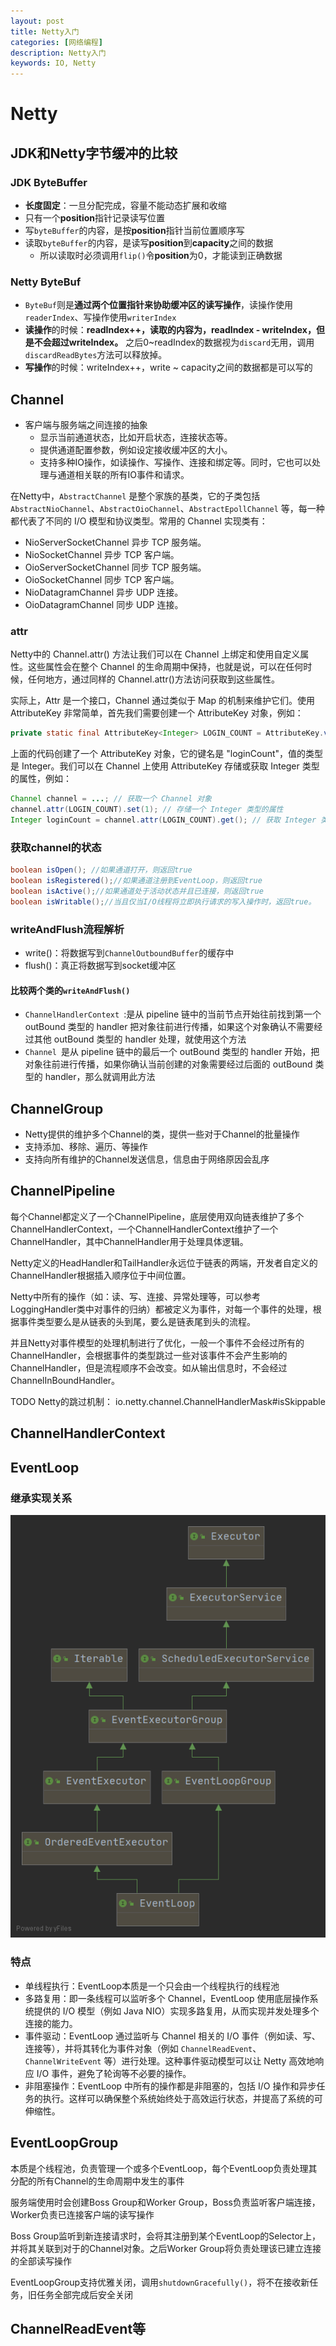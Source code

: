 ```yaml
---
layout: post
title: Netty入门
categories: [网络编程]
description: Netty入门
keywords: IO, Netty
---
```


# Netty

## JDK和Netty字节缓冲的比较

### JDK ByteBuffer

- **长度固定**：一旦分配完成，容量不能动态扩展和收缩
- 只有一个**position**指针记录读写位置
- 写`byteBuffer`的内容，是按**position**指针当前位置顺序写
- 读取`byteBuffer`的内容，是读写**position**到**capacity**之间的数据
  - 所以读取时必须调用`flip()`令**position**为0，才能读到正确数据

### Netty ByteBuf

- `ByteBuf`则是**通过两个位置指针来协助缓冲区的读写操作**，读操作使用`readerIndex`、写操作使用`writerIndex`
- **读操作**的时候：**readIndex++，读取的内容为，readIndex - writeIndex，但是不会超过writeIndex。** 之后0~readIndex的数据视为`discard`无用，调用`discardReadBytes`方法可以释放掉。
- **写操作**的时候：writeIndex++，write ~ capacity之间的数据都是可以写的

## Channel

- 客户端与服务端之间连接的抽象
  - 显示当前通道状态，比如开启状态，连接状态等。
  - 提供通道配置参数，例如设定接收缓冲区的大小。
  - 支持多种IO操作，如读操作、写操作、连接和绑定等。同时，它也可以处理与通道相关联的所有IO事件和请求。

在Netty中，`AbstractChannel` 是整个家族的基类，它的子类包括` AbstractNioChannel`、`AbstractOioChannel`、`AbstractEpollChannel` 等，每一种都代表了不同的 I/O 模型和协议类型。常用的 Channel 实现类有：

- NioServerSocketChannel 异步 TCP 服务端。
- NioSocketChannel 异步 TCP 客户端。
- OioServerSocketChannel 同步 TCP 服务端。
- OioSocketChannel 同步 TCP 客户端。
- NioDatagramChannel 异步 UDP 连接。
- OioDatagramChannel 同步 UDP 连接。

### attr

Netty中的 Channel.attr() 方法让我们可以在 Channel 上绑定和使用自定义属性。这些属性会在整个 Channel 的生命周期中保持，也就是说，可以在任何时候，任何地方，通过同样的 Channel.attr()方法访问获取到这些属性。

实际上，Attr 是一个接口，Channel 通过类似于 Map 的机制来维护它们。使用 AttributeKey 非常简单，首先我们需要创建一个 AttributeKey 对象，例如：

```java
private static final AttributeKey<Integer> LOGIN_COUNT = AttributeKey.valueOf("loginCount");
```

上面的代码创建了一个 AttributeKey 对象，它的键名是 "loginCount"，值的类型是 Integer。我们可以在 Channel 上使用 AttributeKey 存储或获取 Integer 类型的属性，例如：

```java
Channel channel = ...; // 获取一个 Channel 对象
channel.attr(LOGIN_COUNT).set(1); // 存储一个 Integer 类型的属性
Integer loginCount = channel.attr(LOGIN_COUNT).get(); // 获取 Integer 类型的属性
```

### 获取channel的状态

```java
boolean isOpen(); //如果通道打开，则返回true
boolean isRegistered();//如果通道注册到EventLoop，则返回true
boolean isActive();//如果通道处于活动状态并且已连接，则返回true
boolean isWritable();//当且仅当I/O线程将立即执行请求的写入操作时，返回true。
```

### writeAndFlush流程解析

- write()：将数据写到`ChannelOutboundBuffer`的缓存中
- flush()：真正将数据写到socket缓冲区

#### 比较两个类的`writeAndFlush()`

- `ChannelHandlerContext `:是从 pipeline 链中的当前节点开始往前找到第一个 outBound 类型的 handler 把对象往前进行传播，如果这个对象确认不需要经过其他 outBound 类型的 handler 处理，就使用这个方法
- `Channel `是从 pipeline 链中的最后一个 outBound 类型的 handler 开始，把对象往前进行传播，如果你确认当前创建的对象需要经过后面的 outBound 类型的 handler，那么就调用此方法

## ChannelGroup

- Netty提供的维护多个Channel的类，提供一些对于Channel的批量操作
- 支持添加、移除、遍历、等操作
- 支持向所有维护的Channel发送信息，信息由于网络原因会乱序

## ChannelPipeline

每个Channel都定义了一个ChannelPipeline，底层使用双向链表维护了多个ChannelHandlerContext，一个ChannelHandlerContext维护了一个ChannelHandler，其中ChannelHandler用于处理具体逻辑。

Netty定义的HeadHandler和TailHandler永远位于链表的两端，开发者自定义的ChannelHandler根据插入顺序位于中间位置。

 Netty中所有的操作（如：读、写、连接、异常处理等，可以参考LoggingHandler类中对事件的归纳）都被定义为事件，对每一个事件的处理，根据事件类型要么是从链表的头到尾，要么是链表尾到头的流程。

并且Netty对事件模型的处理机制进行了优化，一般一个事件不会经过所有的ChannelHandler，会根据事件的类型跳过一些对该事件不会产生影响的ChannelHandler，但是流程顺序不会改变。如从输出信息时，不会经过ChannelInBoundHandler。

TODO Netty的跳过机制： io.netty.channel.ChannelHandlerMask#isSkippable

## ChannelHandlerContext

## EventLoop

### 继承实现关系

![netty-start-uml-EventLoop](/images/posts/netty-start-uml-EventLoop.png)

### 特点

- 单线程执行：EventLoop本质是一个只会由一个线程执行的线程池
- 多路复用：即一条线程可以监听多个 Channel，EventLoop 使用底层操作系统提供的 I/O 模型（例如 Java NIO）实现多路复用，从而实现并发处理多个连接的能力。
- 事件驱动：EventLoop 通过监听与 Channel 相关的 I/O 事件（例如读、写、连接等），并将其转化为事件对象（例如 `ChannelReadEvent`、`ChannelWriteEvent` 等）进行处理。这种事件驱动模型可以让 Netty 高效地响应 I/O 事件，避免了轮询等不必要的操作。
- 非阻塞操作：EventLoop 中所有的操作都是非阻塞的，包括 I/O 操作和异步任务的执行。这样可以确保整个系统始终处于高效运行状态，并提高了系统的可伸缩性。

## EventLoopGroup

本质是个线程池，负责管理一个或多个EventLoop，每个EventLoop负责处理其分配的所有Channel的生命周期中发生的事件

服务端使用时会创建Boss Group和Worker Group，Boss负责监听客户端连接，Worker负责已连接客户端的读写操作

Boss Group监听到新连接请求时，会将其注册到某个EventLoop的Selector上，并将其关联到对于的Channel对象。之后Worker Group将负责处理该已建立连接的全部读写操作

EventLoopGroup支持优雅关闭，调用`shutdownGracefully()`，将不在接收新任务，旧任务全部完成后安全关闭



## ChannelReadEvent等